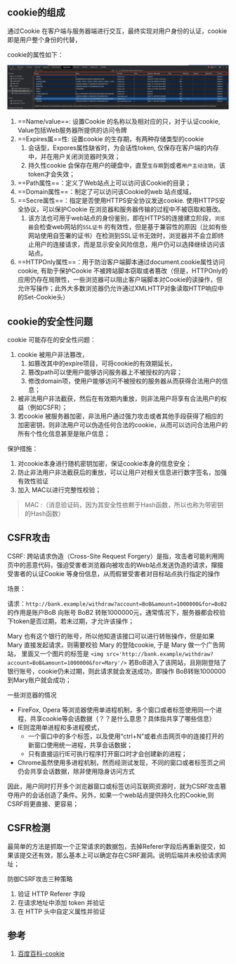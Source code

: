 
## cookie的组成


通过Cookie 在客户端与服务器端进行交互，最终实现对用户身份的认证，cookie即是用户整个身份的代替，

cookie的属性如下：

<img src='/images/cookie的组成.jpg' />

1. ==Name/value==:  设置Cookie 的名称以及相对应的只，对于认证cookie, Value包括Web服务器所提供的访问令牌
2. ==Expires属==性: 设置cookie 的生存期，有两种存储类型的cookie
   1. 会话型，Expores属性缺省时，为会话性token, 仅保存在客户端的内存中，并在用户关闭浏览器时失效；
   2. 持久性cookie 会保存在用户的硬盘中，直至`生存期`到或者`用户主动注销`，该token才会失效；
3. ==Path属性==：定义了Web站点上可以访问该Cookie的目录；
4. ==Domain属性==：制定了可以访问该Cookie的web 站点或域，
5. ==Secre属性==：指定是否使用HTTPS安全协议发送cookie. 使用HTTPS安全协议，可以保护Cookie 在浏览器和服务器传输的过程中不被窃取和篡改。
   1. 该方法也可用于web站点的身份鉴别，即在HTTPS的连接建立阶段，`浏览器`会检查web网站的`SSL证书` 的有效性，但是基于兼容性的原因（比如有些网站使用自签署的证书）在检测到SSL证书无效时，浏览器并不会立即终止用户的连接请求，而是显示安全风险信息，用户仍可以选择继续访问该站点。
6. ==HTTPOnly属性==：用于防治客户端脚本通过document.cookie属性访问cookie, 有助于保护Cookie 不被跨站脚本窃取或者篡改（但是，HTTPOnly的应用仍存在局限性，一些浏览器可以阻止客户端脚本对Cookie的读操作，但允许写操作；此外大多数浏览器仍允许通过XMLHTTP对象读取HTTP响应中的Set-Cookie头）



## cookie的安全性问题

cookie 可能存在的安全性问题：

1. cookie 被用户非法篡改，
   1. 如篡改其中的expire项目，可将cookie的有效期延长，
   2. 篡改path可以使用户能够访问服务器上不被授权的内容；
   3. 修改domain项，使用户能够访问不被授权的服务器从而获得合法用户的信息；
2. 被非法用户非法截获，然后在有效期内重放，则非法用户将享有合法用户的权益（例如CSFR）；
3. 若cookie 被服务器加密，非法用户通过强力攻击或者其他手段获得了相应的加密密钥，则非法用户可以伪造任何合法的cookie，从而可以访问合法用户的所有个性化信息甚至是账户信息；


保护措施：
1. 对cookie本身进行随机密钥加密，保证cookie本身的信息安全；
2. 防止非法用户非法截获后的重放，可以让用户对相关信息进行数字签名，加强有效性验证
3. 加入 MAC以进行完整性校验；

> MAC :（消息验证码，因为其安全性依赖于Hash函数，所以也称为带密钥的Hash函数）




## CSFR攻击

CSRF: 跨站请求伪造（Cross-Site Request Forgery）是指，攻击者可能利用网页中的恶意代码，强迫受害者浏览器向被攻击的Web站点发送伪造的请求，撺掇受害者的认证Cookie 等身份信息，从而假冒受害者对目标站点执行指定的操作

场景：

请求：`http://bank.example/withdraw?account=BoB&amount=1000000&for=BoB2` 的作用是账户BoB 向账号 BoB2 转账1000000元，通常情况下，服务器都会校验下token是否过期，若未过期，才允许该操作；

 Mary 也有这个银行的账号，所以他知道该接口可以进行转账操作，但是如果 Mary 直接发起请求，则需要校验 Mary 的登陆cookie, 于是   Mary 做一个广告网站， 里面又一个图片的标签是 `<img src='http://bank.example/withdraw?account=BoB&amount=1000000&for=Mary'/>` 若BoB进入了该网站，且刚刚登陆了银行账号，cookie仍未过期，则此请求就会发送成功，即操作 BoB转账1000000到Mary账户就会成功；


一些浏览器的情况

- FireFox, Opera 等浏览器使用单进程机制，多个窗口或者标签使用同一个进程，共享cookie等会话数据（？？是什么意思？具体指共享了哪些信息）
- IE则混用单进程和多进程模式，
  - 一个窗口中的多个标签，以及使用“ctrl+N”或者点击网页中的连接打开的新窗口使用统一进程，共享会话数据；
  - 只有直接运行IE可执行程序打开窗口时才会创建新的进程；
- Chrome虽然使用多进程机制，然而经测试发现，不同的窗口或者标签页之间仍会共享会话数据，除非使用隐身访问方式

因此，用户同时打开多个浏览器窗口或标签访问互联网资源时，就为CSRF攻击篡夺用户的会话创造了条件。另外，如果一个web站点提供持久化的Cookie,则CSRF将更直接、更容易；


## CSFR检测

最简单的方法是抓取一个正常请求的数据包，去掉Referer字段后再重新提交，如果该提交还有效，那么基本上可以确定存在CSRF漏洞。说明后端并未校验请求网址；

防御CSRF攻击三种策略
1. 验证 HTTP Referer 字段
2. 在请求地址中添加 token 并验证
3. 在 HTTP 头中自定义属性并验证



##  参考

1. [百度百科-cookie](https://baike.baidu.com/item/cookie/1119)

